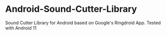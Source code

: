 # Android-Sound-Cutter-Library
Sound Cutter Library for Android based on Google's Ringdroid App. Tested with Android 11
